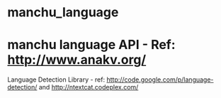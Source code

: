 manchu_language
===============

manchu language API - Ref: http://www.anakv.org/
=================================================

Language Detection Library - ref: http://code.google.com/p/language-detection/
and http://ntextcat.codeplex.com/